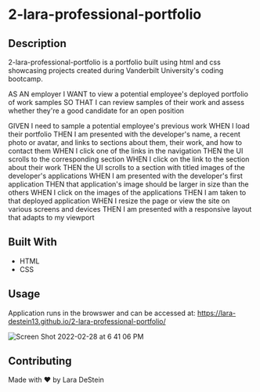 # 2-lara-professional-portfolio

## Description

2-lara-professional-portfolio is a portfolio built using html and css showcasing projects
created during Vanderbilt University's coding bootcamp. 

AS AN employer
I WANT to view a potential employee's deployed portfolio of work samples
SO THAT I can review samples of their work and assess whether they're a good candidate for an open position

GIVEN I need to sample a potential employee's previous work
WHEN I load their portfolio
THEN I am presented with the developer's name, a recent photo or avatar, and links to sections about them, their work, and how to contact them
WHEN I click one of the links in the navigation
THEN the UI scrolls to the corresponding section
WHEN I click on the link to the section about their work
THEN the UI scrolls to a section with titled images of the developer's applications
WHEN I am presented with the developer's first application
THEN that application's image should be larger in size than the others
WHEN I click on the images of the applications
THEN I am taken to that deployed application
WHEN I resize the page or view the site on various screens and devices
THEN I am presented with a responsive layout that adapts to my viewport

## Built With

* HTML
* CSS

## Usage

Application runs in the browswer and can be accessed at: 
https://lara-destein13.github.io/2-lara-professional-portfolio/

![Screen Shot 2022-02-28 at 6 41 06 PM](https://user-images.githubusercontent.com/88476888/156077380-e57a322e-a1e9-4516-9c4a-f1ae57665b1d.png)

## Contributing
Made with &hearts; by Lara DeStein
